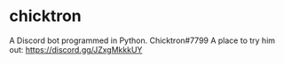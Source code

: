 # chicktron

A Discord bot programmed in Python.
Chicktron#7799
A place to try him out: https://discord.gg/JZxgMkkkUY
